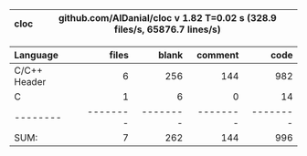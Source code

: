 cloc|github.com/AlDanial/cloc v 1.82  T=0.02 s (328.9 files/s, 65876.7 lines/s)
--- | ---

Language|files|blank|comment|code
:-------|-------:|-------:|-------:|-------:
C/C++ Header|6|256|144|982
C|1|6|0|14
--------|--------|--------|--------|--------
SUM:|7|262|144|996

